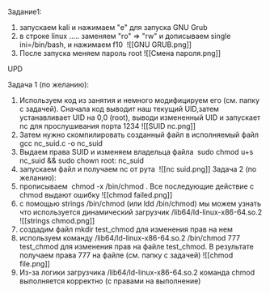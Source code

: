Задание1:  
1. запускаем kali и нажимаем "e" для запуска GNU Grub  
2. в строке linux ..... заменяем "ro" => "rw" и дописываем single ini=/bin/bash, и нажимаем f10   ![[GNU GRUB.png]]
3. После запуска меняем пароль root ![[Смена пароля.png]]

UPD

Задача 1 (по желанию):  
1. Используем код из занятия и немного модифицируем его (см. папку с задачей). Сначала код выводит наш текущий UID,затем устанавливает UID на 0,0 (root), выводи измененный UID и запускает nc для прослушивания порта 1234  ![[SUID nc.png]]
2. Затем нужно скомпилировать созданный файл в исполняемый файл gcc nc_suid.c -o nc_suid  
3. Выдаем права SUID и изменяем владельца файла  sudo chmod u+s nc_suid && sudo chown root: nc_suid  
4. запускаем файл и получаем nc от рута   ![[nc suid.png]]
Задача 2 (по желанию):  
1. прописываем  chmod -x /bin/chmod . Все последующие действие с chmod выдают ошибку  ![[chmod failed.png]]
2. с помощью strings /bin/chmod (или ldd /bin/chmod) мы можем узнать что используется динамический загрузчик /lib64/ld-linux-x86-64.so.2  ![[strings chmod.png]]
3. создадим файл mkdir test_chmod для изменения прав на нем  
4. используем команду /lib64/ld-linux-x86-64.so.2 /bin/chmod 777 test_chmod для изменения прав на файле test_chmod. В результате получаем права 777 на файле (см. папку с задачей)  ![[chmod file.png]]
5. Из-за логики загрузчика /lib64/ld-linux-x86-64.so.2 команда chmod выполняется корректно (с правами на выполнение)
